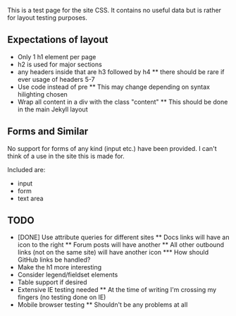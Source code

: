 This is a test page for the site CSS.  It contains no useful data but is rather for layout testing purposes.

Expectations of layout
------------------------

* Only 1 h1 element per page
* h2 is used for major sections
* any headers inside that are h3 followed by h4
** there should be rare if ever usage of headers 5-7
* Use code instead of pre
** This may change depending on syntax hilighting chosen
* Wrap all content in a div with the class "content"
** This should be done in the main Jekyll layout

Forms and Similar
-------------------
No support for forms of any kind (input etc.) have been provided.  I can't think of a use in the site this is made for.

Included are:
* input
* form
* text area

TODO
------------------------

* [DONE] Use attribute queries for different sites
** Docs links will have an icon to the right
** Forum posts will have another
** All other outbound links (not on the same site) will have another icon
*** How should GitHub links be handled?
* Make the h1 more interesting
* Consider legend/fieldset elements
* Table support if desired
* Extensive IE testing needed
** At the time of writing I'm crossing my fingers (no testing done on IE)
* Mobile browser testing
** Shouldn't be any problems at all

